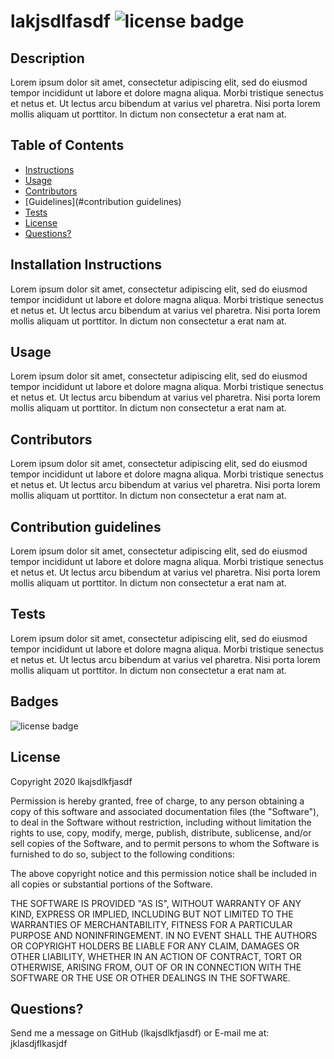 

# lakjsdlfasdf ![license badge](https://img.shields.io/badge/License-MIT-Green)

## Description 
Lorem ipsum dolor sit amet, consectetur adipiscing elit, sed do eiusmod tempor incididunt ut labore et dolore magna aliqua. Morbi tristique senectus et netus et. Ut lectus arcu bibendum at varius vel pharetra. Nisi porta lorem mollis aliquam ut porttitor. In dictum non consectetur a erat nam at.



## Table of Contents

* [Instructions](#instructions)
* [Usage](#usage)
* [Contributors](#contributors)
* [Guidelines](#contribution guidelines)
* [Tests](#tests)
* [License](#license)
* [Questions?](#questions?)



## Installation Instructions 
Lorem ipsum dolor sit amet, consectetur adipiscing elit, sed do eiusmod tempor incididunt ut labore et dolore magna aliqua. Morbi tristique senectus et netus et. Ut lectus arcu bibendum at varius vel pharetra. Nisi porta lorem mollis aliquam ut porttitor. In dictum non consectetur a erat nam at.
  

## Usage
Lorem ipsum dolor sit amet, consectetur adipiscing elit, sed do eiusmod tempor incididunt ut labore et dolore magna aliqua. Morbi tristique senectus et netus et. Ut lectus arcu bibendum at varius vel pharetra. Nisi porta lorem mollis aliquam ut porttitor. In dictum non consectetur a erat nam at.


## Contributors
Lorem ipsum dolor sit amet, consectetur adipiscing elit, sed do eiusmod tempor incididunt ut labore et dolore magna aliqua. Morbi tristique senectus et netus et. Ut lectus arcu bibendum at varius vel pharetra. Nisi porta lorem mollis aliquam ut porttitor. In dictum non consectetur a erat nam at.
  


## Contribution guidelines
Lorem ipsum dolor sit amet, consectetur adipiscing elit, sed do eiusmod tempor incididunt ut labore et dolore magna aliqua. Morbi tristique senectus et netus et. Ut lectus arcu bibendum at varius vel pharetra. Nisi porta lorem mollis aliquam ut porttitor. In dictum non consectetur a erat nam at.
  


## Tests
Lorem ipsum dolor sit amet, consectetur adipiscing elit, sed do eiusmod tempor incididunt ut labore et dolore magna aliqua. Morbi tristique senectus et netus et. Ut lectus arcu bibendum at varius vel pharetra. Nisi porta lorem mollis aliquam ut porttitor. In dictum non consectetur a erat nam at.
  

## Badges
![license badge](https://img.shields.io/badge/License-MIT-Green)

## License

Copyright 2020 lkajsdlkfjasdf

Permission is hereby granted, free of charge, to any person obtaining a copy of this software and associated documentation files (the "Software"), to deal in the Software without restriction, including without limitation the rights to use, copy, modify, merge, publish, distribute, sublicense, and/or sell copies of the Software, and to permit persons to whom the Software is furnished to do so, subject to the following conditions:

The above copyright notice and this permission notice shall be included in all copies or substantial portions of the Software.

THE SOFTWARE IS PROVIDED "AS IS", WITHOUT WARRANTY OF ANY KIND, EXPRESS OR IMPLIED, INCLUDING BUT NOT LIMITED TO THE WARRANTIES OF MERCHANTABILITY, FITNESS FOR A PARTICULAR PURPOSE AND NONINFRINGEMENT. IN NO EVENT SHALL THE AUTHORS OR COPYRIGHT HOLDERS BE LIABLE FOR ANY CLAIM, DAMAGES OR OTHER LIABILITY, WHETHER IN AN ACTION OF CONTRACT, TORT OR OTHERWISE, ARISING FROM, OUT OF OR IN CONNECTION WITH THE SOFTWARE OR THE USE OR OTHER DEALINGS IN THE SOFTWARE.
    

## Questions? 
Send me a message on GitHub (lkajsdlkfjasdf) or E-mail me at: jklasdjflkasjdf

